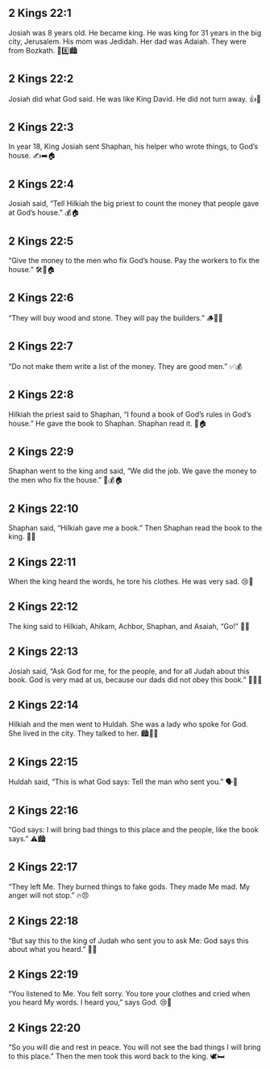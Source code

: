 ## 2 Kings 22:1
Josiah was 8 years old. He became king. He was king for 31 years in the big city, Jerusalem. His mom was Jedidah. Her dad was Adaiah. They were from Bozkath. 👑8️⃣🏙️
## 2 Kings 22:2
Josiah did what God said. He was like King David. He did not turn away. 👍🙏
## 2 Kings 22:3
In year 18, King Josiah sent Shaphan, his helper who wrote things, to God’s house. ✍️➡️🏠
## 2 Kings 22:4
Josiah said, “Tell Hilkiah the big priest to count the money that people gave at God’s house.” 💰🏠
## 2 Kings 22:5
“Give the money to the men who fix God’s house. Pay the workers to fix the house.” 🛠️👷🏠
## 2 Kings 22:6
“They will buy wood and stone. They will pay the builders.” 🪵🧱👷
## 2 Kings 22:7
“Do not make them write a list of the money. They are good men.” ✅💰
## 2 Kings 22:8
Hilkiah the priest said to Shaphan, “I found a book of God’s rules in God’s house.” He gave the book to Shaphan. Shaphan read it. 📖🏠
## 2 Kings 22:9
Shaphan went to the king and said, “We did the job. We gave the money to the men who fix the house.” 💬💰🏠
## 2 Kings 22:10
Shaphan said, “Hilkiah gave me a book.” Then Shaphan read the book to the king. 📖👑
## 2 Kings 22:11
When the king heard the words, he tore his clothes. He was very sad. 😢👕
## 2 Kings 22:12
The king said to Hilkiah, Ahikam, Achbor, Shaphan, and Asaiah, “Go!” 📣🚶
## 2 Kings 22:13
Josiah said, “Ask God for me, for the people, and for all Judah about this book. God is very mad at us, because our dads did not obey this book.” 🙏📖🔥
## 2 Kings 22:14
Hilkiah and the men went to Huldah. She was a lady who spoke for God. She lived in the city. They talked to her. 🏙️👩💬
## 2 Kings 22:15
Huldah said, “This is what God says: Tell the man who sent you.” 🗣️📣
## 2 Kings 22:16
“God says: I will bring bad things to this place and the people, like the book says.” ⚠️🏙️
## 2 Kings 22:17
“They left Me. They burned things to fake gods. They made Me mad. My anger will not stop.” 🔥😠
## 2 Kings 22:18
“But say this to the king of Judah who sent you to ask Me: God says this about what you heard.” 👑📖
## 2 Kings 22:19
“You listened to Me. You felt sorry. You tore your clothes and cried when you heard My words. I heard you,” says God. 😢🙏
## 2 Kings 22:20
“So you will die and rest in peace. You will not see the bad things I will bring to this place.” Then the men took this word back to the king. 🕊️🛏️

